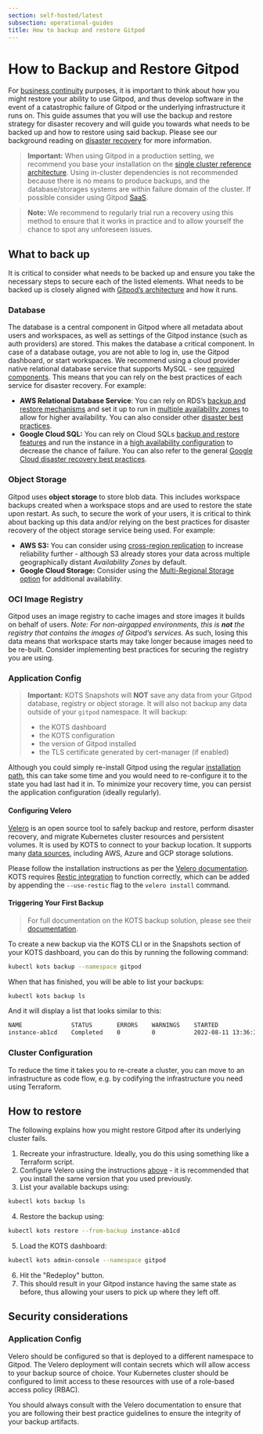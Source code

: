 ```yaml
---
section: self-hosted/latest
subsection: operational-guides
title: How to backup and restore Gitpod
---
```


<script context="module">
  export const prerender = true;
</script>

# How to Backup and Restore Gitpod

For [business continuity](https://en.wikipedia.org/wiki/Business_continuity_planning) purposes, it is important to think about how you might restore your ability to use Gitpod, and thus develop software in the event of a catastrophic failure of Gitpod or the underlying infrastructure it runs on. This guide assumes that you will use the backup and restore strategy for disaster recovery and will guide you towards what needs to be backed up and how to restore using said backup. Please see our background reading on [disaster recovery](./disaster-recovery) for more information.

> **Important:** When using Gitpod in a production setting, we recommend you base your installation on the [single cluster reference architecture](./reference-architecture/single-cluster-ref-arch). Using in-cluster dependencies is not recommended because there is no means to produce backups, and the database/storages systems are within failure domain of the cluster. If possible consider using Gitpod [SaaS](https://www.gitpod.io/pricing).

> **Note:** We recommend to regularly trial run a recovery using this method to ensure that it works in practice and to allow yourself the chance to spot any unforeseen issues.

## What to back up

It is critical to consider what needs to be backed up and ensure you take the necessary steps to secure each of the listed elements. What needs to be backed up is closely aligned with [Gitpod’s architecture](./reference-architecture/single-cluster-ref-arch#overview) and how it runs.

### Database

The database is a central component in Gitpod where all metadata about users and workspaces, as well as settings of the Gitpod instance (such as auth providers) are stored. This makes the database a critical component. In case of a database outage, you are not able to log in, use the Gitpod dashboard, or start workspaces. We recommend using a cloud provider native relational database service that supports MySQL - see [required components](./required-components). This means that you can rely on the best practices of each service for disaster recovery. For example:

- **AWS Relational Database Service**: You can rely on RDS’s [backup and restore mechanisms](https://docs.aws.amazon.com/AmazonRDS/latest/UserGuide/CHAP_CommonTasks.BackupRestore.html) and set it up to run in [multiple availability zones](https://docs.aws.amazon.com/AmazonRDS/latest/UserGuide/create-multi-az-db-cluster.html) to allow for higher availability. You can also consider other [disaster best practices](https://medium.com/tensult/amazon-rds-disaster-recovery-8a40dd8350ea).
- **Google Cloud SQL:** You can rely on Cloud SQLs [backup and restore features](https://cloud.google.com/sql/docs/mysql/backup-recovery/backups) and run the instance in a [high availability configuration](https://cloud.google.com/sql/docs/mysql/high-availability) to decrease the chance of failure. You can also refer to the general [Google Cloud disaster recovery best practices](https://cloud.google.com/architecture/dr-scenarios-planning-guide).

### Object Storage

Gitpod uses **object storage** to store blob data. This includes workspace backups created when a workspace stops and are used to restore the state upon restart. As such, to secure the work of your users, it is critical to think about backing up this data and/or relying on the best practices for disaster recovery of the object storage service being used. For example:

- **AWS S3:** You can consider using [cross-region replication](https://docs.aws.amazon.com/AmazonS3/latest/userguide/replication.html) to increase reliability further - although S3 already stores your data across multiple geographically distant _Availability Zones_ by default.
- **Google Cloud Storage:** Consider using the [Multi-Regional Storage option](https://cloud.google.com/storage/docs/storage-classes) for additional availability.

### OCI Image Registry

Gitpod uses an image registry to cache images and store images it builds on behalf of users. _Note: For non-airgapped environments, this is **not** the registry that contains the images of Gitpod’s services._ As such, losing this data means that workspace starts may take longer because images need to be re-built. Consider implementing best practices for securing the registry you are using.

### Application Config

> **Important:** KOTS Snapshots will **NOT** save any data from your Gitpod database, registry or object storage. It will also not backup any data outside of your `gitpod` namespace. It will backup:
>
> - the KOTS dashboard
> - the KOTS configuration
> - the version of Gitpod installed
> - the TLS certificate generated by cert-manager (if enabled)

Although you could simply re-install Gitpod using the regular [installation path](./getting-started), this can take some time and you would need to re-configure it to the state you had last had it in. To minimize your recovery time, you can persist the application configuration (ideally regularly).

#### Configuring Velero

[Velero](https://velero.io/) is an open source tool to safely backup and restore, perform disaster recovery, and migrate Kubernetes cluster resources and persistent volumes. It is used by KOTS to connect to your backup location. It supports many [data sources](https://docs.replicated.com/enterprise/snapshots-storage-destinations), including AWS, Azure and GCP storage solutions.

Please follow the installation instructions as per the [Velero documentation](https://velero.io/docs/latest/basic-install). KOTS requires [Restic integration](https://velero.io/docs/latest/restic) to function correctly, which can be added by appending the `--use-restic` flag to the `velero install` command.

#### Triggering Your First Backup

> For full documentation on the KOTS backup solution, please see their [documentation](https://docs.replicated.com/enterprise/snapshots-understanding).

To create a new backup via the KOTS CLI or in the Snapshots section of your KOTS dashboard, you can do this by running the following command:

```bash
kubectl kots backup --namespace gitpod
```

When that has finished, you will be able to list your backups:

```bash
kubectl kots backup ls
```

And it will display a list that looks similar to this:

```bash
NAME              STATUS       ERRORS    WARNINGS    STARTED                          COMPLETED                        EXPIRES
instance-ab1cd    Completed    0         0           2022-08-11 13:36:38 +0100 BST    2022-08-11 13:36:54 +0100 BST    29d
```

### Cluster Configuration

To reduce the time it takes you to re-create a cluster, you can move to an infrastructure as code flow, e.g. by codifying the infrastructure you need using Terraform.

## How to restore

The following explains how you might restore Gitpod after its underlying cluster fails.

1. Recreate your infrastructure. Ideally, you do this using something like a Terraform script.
2. Configure Velero using the instructions [above](#configuring-velero) - it is recommended that you install the same version that you used previously.
3. List your available backups using:

```bash
kubectl kots backup ls
```

4. Restore the backup using:

```bash
kubectl kots restore --from-backup instance-ab1cd
```

5. Load the KOTS dashboard:

```bash
kubectl kots admin-console --namespace gitpod
```

6. Hit the "Redeploy" button.
7. This should result in your Gitpod instance having the same state as before, thus allowing your users to pick up where they left off.

## Security considerations

### Application Config

Velero should be configured so that is deployed to a different namespace to Gitpod. The Velero deployment will contain secrets which will allow access to your backup source of choice. Your Kubernetes cluster should be configured to limit access to these resources with use of a role-based access policy (RBAC).

You should always consult with the Velero documentation to ensure that you are following their best practice guidelines to ensure the integrity of your backup artifacts.
